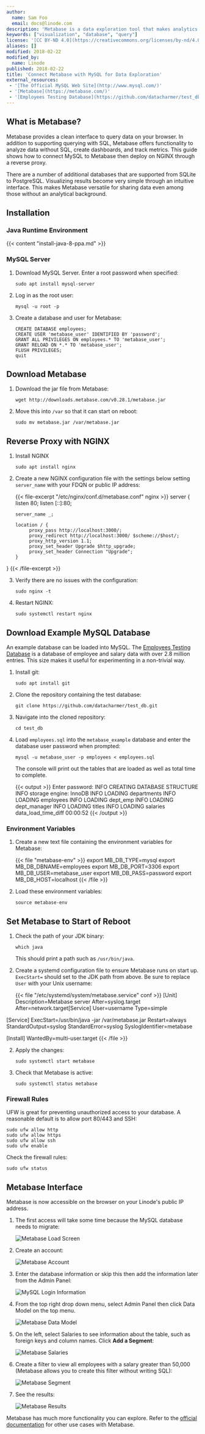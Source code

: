 ```yaml
---
author:
  name: Sam Foo
  email: docs@linode.com
description: 'Metabase is a data exploration tool that makes analytics accessible to everyone even without knowledge of SQL. Connect Metabase to a local MySQL server and deploy through a reverse proxy on NGINX using this guide.'
keywords: ["visualization", "database", "query"]
license: '[CC BY-ND 4.0](https://creativecommons.org/licenses/by-nd/4.0)'
aliases: []
modified: 2018-02-22
modified_by:
  name: Linode
published: 2018-02-22
title: 'Connect Metabase with MySQL for Data Exploration'
external_resources:
 - '[The Official MySQL Web Site](http://www.mysql.com/)'
 - '[Metabase](https://metabase.com/)'
 - '[Employees Testing Database](https://github.com/datacharmer/test_db)'
---
```


## What is Metabase?

Metabase provides a clean interface to query data on your browser. In addition to supporting querying with SQL, Metabase offers functionality to analyze data without SQL, create dashboards, and track metrics. This guide shows how to connect MySQL to Metabase then deploy on NGINX through a reverse proxy.

There are a number of additional databases that are supported from SQLite to PostgreSQL. Visualizing results become very simple through an intuitive interface. This makes Metabase versatile for sharing data even among those without an analytical background.

## Installation

### Java Runtime Environment

{{< content "install-java-8-ppa.md" >}}

### MySQL Server

1.  Download MySQL Server. Enter a root password when specified:

        sudo apt install mysql-server

2.  Log in as the root user:

        mysql -u root -p

3.  Create a database and user for Metabase:

        CREATE DATABASE employees;
        CREATE USER 'metabase_user' IDENTIFIED BY 'password';
        GRANT ALL PRIVILEGES ON employees.* TO 'metabase_user';
        GRANT RELOAD ON *.* TO 'metabase_user';
        FLUSH PRIVILEGES;
        quit

## Download Metabase

1.  Download the jar file from Metabase:

        wget http://downloads.metabase.com/v0.28.1/metabase.jar

2.  Move this into `/var` so that it can start on reboot:

        sudo mv metabase.jar /var/metabase.jar

## Reverse Proxy with NGINX

1.  Install NGINX

        sudo apt install nginx

2.  Create a new NGINX configuration file with the settings below setting `server_name` with your FDQN or public IP address:

    {{< file-excerpt "/etc/nginx/conf.d/metabase.conf" nginx >}}
server {
        listen 80;
        listen [::]:80;

        server_name _;

        location / {
             proxy_pass http://localhost:3000/;
             proxy_redirect http://localhost:3000/ $scheme://$host/;
             proxy_http_version 1.1;
             proxy_set_header Upgrade $http_upgrade;
             proxy_set_header Connection "Upgrade";
        }
}
{{< /file-excerpt >}}

3.  Verify there are no issues with the configuration:

        sudo nginx -t

4.  Restart NGINX:

        sudo systemctl restart nginx

## Download Example MySQL Database

An example database can be loaded into MySQL. The [Employees Testing Database](https://github.com/datacharmer/test_db) is a database of employee and salary data with over 2.8 million entries. This size makes it useful for experimenting in a non-trivial way.

1.  Install git:

        sudo apt install git

2.  Clone the repository containing the test database:

        git clone https://github.com/datacharmer/test_db.git

3.  Navigate into the cloned repository:

        cd test_db

4.  Load `employees.sql` into the `metabase_example` database and enter the database user password when prompted:

        mysql -u metabase_user -p employees < employees.sql

    The console will print out the tables that are loaded as well as total time to complete.

    {{< output >}}
Enter password:
INFO
CREATING DATABASE STRUCTURE
INFO
storage engine: InnoDB
INFO
LOADING departments
INFO
LOADING employees
INFO
LOADING dept_emp
INFO
LOADING dept_manager
INFO
LOADING titles
INFO
LOADING salaries
data_load_time_diff
00:00:52
{{< /output >}}

### Environment Variables

1.  Create a new text file containing the environment variables for Metabase:

    {{< file "metabase-env" >}}
export MB_DB_TYPE=mysql
export MB_DB_DBNAME=employees
export MB_DB_PORT=3306
export MB_DB_USER=metabase_user
export MB_DB_PASS=password
export MB_DB_HOST=localhost
{{< /file >}}

2.  Load these environment variables:

        source metabase-env

## Set Metabase to Start of Reboot

1.  Check the path of your JDK binary:

        which java

    This should print a path such as `/usr/bin/java`.

1.  Create a systemd configuration file to ensure Metabase runs on start up. `ExecStart=` should set to the JDK path from above. Be sure to replace `User` with your Unix username:

    {{< file "/etc/systemd/system/metabase.service" conf >}}
[Unit]
Description=Metabase server
After=syslog.target
After=network.target[Service]
User=username
Type=simple

[Service]
ExecStart=/usr/bin/java -jar /var/metabase.jar
Restart=always
StandardOutput=syslog
StandardError=syslog
SyslogIdentifier=metabase

[Install]
WantedBy=multi-user.target
{{< /file >}}

2.  Apply the changes:

        sudo systemctl start metabase

3.  Check that Metabase is active:

        sudo systemctl status metabase

### Firewall Rules

UFW is great for preventing unauthorized access to your database. A reasonable default is to allow port 80/443 and SSH:

    sudo ufw allow http
    sudo ufw allow https
    sudo ufw allow ssh
    sudo ufw enable

Check the firewall rules:

    sudo ufw status

## Metabase Interface

Metabase is now accessible on the browser on your Linode's public IP address.

1.  The first access will take some time because the MySQL database needs to migrate:

    ![Metabase Load Screen](/docs/assets/metabase/metabase-load.png)

2.  Create an account:

    ![Metabase Account](/docs/assets/metabase/metabase-login.png)

3.  Enter the database information or skip this then add the information later from the Admin Panel:

    ![MySQL Login Information](/docs/assets/metabase/metabase-mysql.png)

4.  From the top right drop down menu, select Admin Panel then click Data Model on the top menu.

    ![Metabase Data Model](/docs/assets/metabase/metabase-admin-panel.png)

5.  On the left, select Salaries to see information about the table, such as foreign keys and column names. Click **Add a Segment**:

    ![Metabase Salaries](/docs/assets/metabase/metabase-salaries.png)

6.  Create a filter to view all employees with a salary greater than 50,000 (Metabase allows you to create this filter without writing SQL):

    ![Metabase Segment](/docs/assets/metabase/metabase-segment.png)

7.  See the results:

    ![Metabase Results](/docs/assets/metabase/metabase-results.png)

Metabase has much more functionality you can explore. Refer to the [official documentation](https://metabase.com/docs/latest/) for other use cases with Metabase.
